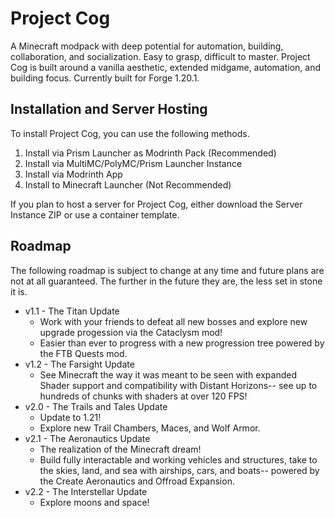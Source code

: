 # Project Cog
A Minecraft modpack with deep potential for automation, building, collaboration, and socialization. 
Easy to grasp, difficult to master.
Project Cog is built around a vanilla aesthetic, extended midgame, automation, and building focus. Currently built for Forge 1.20.1.

## Installation and Server Hosting
To install Project Cog, you can use the following methods.

1. Install via Prism Launcher as Modrinth Pack (Recommended)
2. Install via MultiMC/PolyMC/Prism Launcher Instance
3. Install via Modrinth App
4. Install to Minecraft Launcher (Not Recommended)

If you plan to host a server for Project Cog, either download the Server Instance ZIP or use a container template.

## Roadmap
The following roadmap is subject to change at any time and future plans are not at all guaranteed. The further in the future they are, the less set in stone it is.
- v1.1 - The Titan Update
  - Work with your friends to defeat all new bosses and explore new upgrade progession via the Cataclysm mod!
  - Easier than ever to progress with a new progression tree powered by the FTB Quests mod.
- v1.2 - The Farsight Update
  - See Minecraft the way it was meant to be seen with expanded Shader support and compatibility with Distant Horizons-- see up to hundreds of chunks with shaders at over 120 FPS!
- v2.0 - The Trails and Tales Update
  - Update to 1.21!
  - Explore new Trail Chambers, Maces, and Wolf Armor.
- v2.1 - The Aeronautics Update
  - The realization of the Minecraft dream!
  - Build fully interactable and working vehicles and structures, take to the skies, land, and sea with airships, cars, and boats-- powered by the Create Aeronautics and Offroad Expansion.
- v2.2 - The Interstellar Update
  - Explore moons and space!